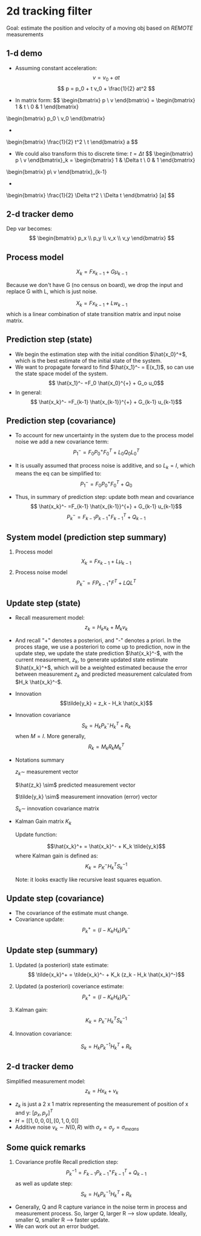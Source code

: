 
# 2d tracking filter
Goal: estimate the position and velocity of a moving obj based on *REMOTE* measurements

##  1-d demo 
* Assuming constant acceleration:
  $$ v = v_0 + at $$
  $$ p = p_0 + t v_0 + \frac{1}{2} at^2 $$

* In matrix form: 
$$
\begin{bmatrix}
p \\
v 
\end{bmatrix}
= 
\begin{bmatrix}
1 & t \\
0 & 1 
\end{bmatrix}

\begin{bmatrix}
p_0 \\
v_0
\end{bmatrix}

+
\begin{bmatrix}
\frac{1}{2} t^2 \\
t
\end{bmatrix} 
a
$$

* We could also transform this to discrete time: $t = \Delta t$
$$
\begin{bmatrix}
p \\
v 
\end{bmatrix}_k
= 
\begin{bmatrix}
1 & \Delta t \\
0 & 1 
\end{bmatrix}

\begin{bmatrix}
p\\
v
\end{bmatrix}_{k-1}

+
\begin{bmatrix}
\frac{1}{2} \Delta t^2 \\
\Delta t
\end{bmatrix} 
[a]
$$

## 2-d tracker demo
Dep var becomes:
$$
\begin{bmatrix}
p_x \\
p_y \\
v_x \\
v_y 
\end{bmatrix}
$$

## Process model 
$$X_k = F x_{k-1} + G \mu_{k-1}$$

Because we don't have G (no census on board), we drop the input and replace G with L, which is just noise. 

$$X_k = F x_{k-1} + L w_{k-1}$$
which is a linear combination of state transition matrix and input noise matrix. 

## Prediction step (state)

* We begin the estimation step with the initial condition $\hat{x_0}^+$, which is the best estimate of the initial state of the system.
* We want to propagate forward to find $\hat{x_1}^- = E(x_1)$, so can use the state space model of the system.
  $$  \hat{x_1}^- =F_0 \hat{x_0}^{+} + G_o u_0$$
* In general: 
 $$  \hat{x_k}^- =F_{k-1} \hat{x_{k-1}}^{+} + G_{k-1} u_{k-1}$$

 ## Prediction step (covariance)
 * To account for new uncertainty in the system due to the process model noise we add a new covariance term:
 $$ P_1^{-} = F_0 P_0^+ F_0^T + L_0 Q_0 L_0^T$$
* It is usually assumed that process noise is additive, and so $L_k = I$, which means the eq can be simplified to:  
$$ P_1^{-} = F_0 P_0^+ F_0^T + Q_0$$

* Thus, in summary of prediction step: update both mean and covariance 
 $$  \hat{x_k}^- =F_{k-1} \hat{x_{k-1}}^{+} + G_{k-1} u_{k-1}$$
 $$ P_k^{-} = F_{k-1} P_{k-1}^+ F_{k-1}^T + Q_{k-1}$$


 ## System model (prediction step summary)
 1. Process model
  $$X_k = F x_{k-1} + L \mu_{k-1}$$
 2. Process noise model 
 $$ P_k^{-} = F P_{k-1}^+ F^T + L Q L^T$$

## Update step (state)
* Recall measurement model:
  $$z_k = H_k x_k + M_k v_k$$
* And recall "+" denotes a posteriori, and "-" denotes a priori. In the proces stage, we use a posteriori to come up to prediction, now in the update step, we update the state prediction $\hat{x_k}^-$, with the current measurement, $z_k$, to generate updated state estimate $\hat{x_k}^+$, which will be a weighted estimated because the error between measurement $z_k$ and predicted measurement calculated from $H_k \hat{x_k}^-$.
* Innovation 
  $$\tilde{y_k} = z_k  - H_k \hat{x_k}$$
* Innovation covariance
  $$S_k = H_k P_k^-H_k^T + R_k$$ 
  when $M = I$.
  More generally, 
  $$R_k = M_k R_k M_k^T$$ 
* Notations summary 

  $z_k \sim$ measurement vector

  $\hat{z_k} \sim$ predicted measurement vector

  $\tilde{y_k} \sim$ measurement innovation (error) vector

  $S_k \sim$ innovation covariance matrix   

* Kalman Gain matrix $K_k$
  
  Update function:

  $$\hat{x_k}^+ = \hat{x_k}^- + K_k \tilde{y_k}$$
  where Kalman gain is defined as:
  $$K_k = P_K^- H_k^T S_k^{-1}$$

  Note: it looks exactly like recursive least squares equation. 


## Update step (covariance)
* The covariance of the estimate must change.
* Covariance update:
  $$ P_k^+ = (I - K_k H_k) P_k^- $$


## Update step (summary)

1. Updated (a posteriori) state estimate:
  $$ \tilde{x_k}^+ =  \tilde{x_k}^- + K_k (z_k - H_k \hat{x_k}^-)$$

2. Updated (a posteriori) coveriance estimate:
   $$P_k^+ = (I - K_k H_k) P_k^-$$

3. Kalman gain:
   $$K_k = P_k^- H_k^T S_k^{-1}$$

4. Innovation covariance:
   
   $$ S_k = H_k P_k^{-1} H_k^T + R_k$$

## 2-d tracker demo 

Simplified measurement model:
$$ z_k = H x_k + v_k$$

* $z_k$ is just a 2 x 1 matrix representing the measurement of position of x and y: $[p_x, p_y]^T$
* $H = [[1, 0, 0, 0], [0, 1, 0, 0]]$
* Additive noise $v_k \sim N(0,R)$ with $\sigma_x = \sigma_y = \sigma_{means}$

## Some quick remarks
1. Covariance profile
   Recall prediction step:
   $$P_k^{-1} = F_{k-1} P_{k-1}^+ F_{k-1}^T + Q_{k-1}$$
   as well as update step:
   $$S_k = H_k P_k^{-1} H_k^T + R_k $$

  - Generally, Q and R capture variance in the noise term in process and measurement process. So, larger Q, larger R --> slow update. Ideally, smaller Q, smaller R --> faster update. 
  - We can work out an error budget. 